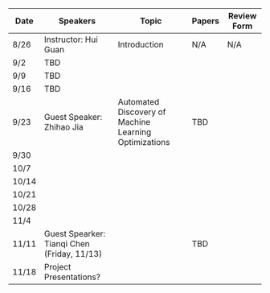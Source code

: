 
| Date 	| Speakers 	| Topic 	| Papers 	| Review Form 	|
|-	|-	|-	|-	|-	|
| 8/26 	| Instructor: Hui Guan 	| Introduction 	| N/A 	| N/A 	|
| 9/2 	| TBD 	|  	|  	|  	|
| 9/9 	| TBD 	|  	|  	|  	|
| 9/16 	| TBD 	|  	|  	|  	|
| 9/23 	| Guest Speaker: Zhihao Jia 	| Automated Discovery of Machine Learning Optimizations 	| TBD |  	|
| 9/30 	|  	|  	|  	|  	|
| 10/7 	|  	|  	|  	|  	|
| 10/14 	|  	|  	|  	|  	|
| 10/21 	|  	|  	|  	|  	|
| 10/28 	|  	|  	|  	|  	|
| 11/4 	|  	|  	|  	|  	|
| 11/11 	| Guest Spearker: Tianqi Chen (Friday, 11/13) 	|  	| TBD	|  	|
| 11/18 	| Project Presentations? |  	|  	|  	|
